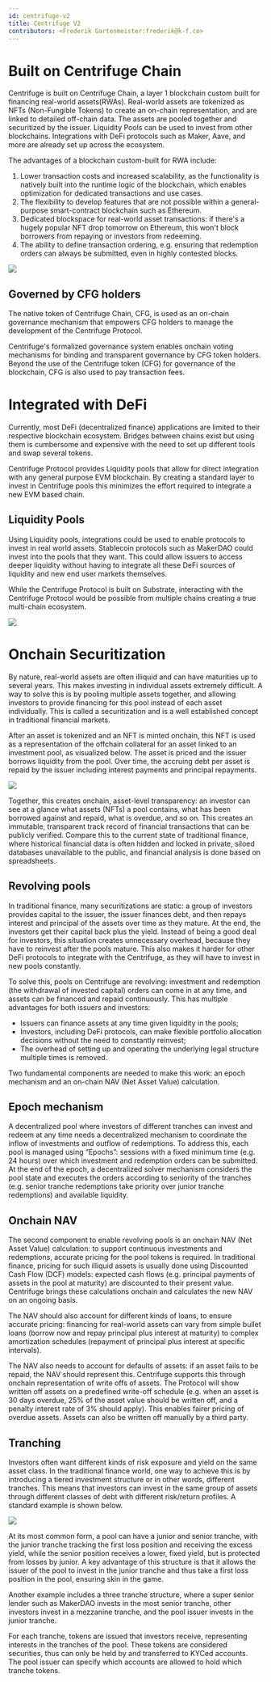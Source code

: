 ```yaml
---
id: centrifuge-v2
title: Centrifuge V2
contributors: <Frederik Gartenmeister:frederik@k-f.co>
---
```


# Built on Centrifuge Chain
Centrifuge is built on Centrifuge Chain, a layer 1 blockchain custom built for financing real-world assets(RWAs). Real-world assets are tokenized as NFTs (Non-Fungible Tokens) to create an on-chain representation, and are linked to detailed off-chain data. The assets are pooled together and securitized by the issuer. Liquidity Pools can be used to invest from other blockchains. Integrations with DeFi protocols such as Maker, Aave, and more are already set up across the ecosystem.

The advantages of a blockchain custom-built for RWA include:

1. Lower transaction costs and increased scalability, as the functionality is natively built into the runtime logic of the blockchain, which enables optimization for dedicated transactions and use cases.
2. The flexibility to develop features that are not possible within a general-purpose smart-contract blockchain such as Ethereum.
3. Dedicated blockspace for real-world asset transactions: if there's a hugely popular NFT drop tomorrow on Ethereum, this won't block borrowers from repaying or investors from redeeming.
4. The ability to define transaction ordering, e.g. ensuring that redemption orders can always be submitted, even in highly contested blocks.

![](./images/CentrifugeProtocol.png#width=70%;)

## Governed by CFG holders

The native token of Centrifuge Chain, CFG, is used as an on-chain governance mechanism that empowers CFG holders to manage the development of the Centrifuge Protocol.

Centrifuge's formalized governance system enables onchain voting mechanisms for binding and transparent governance by CFG token holders. Beyond the use of the Centrifuge token (CFG) for governance of the blockchain, CFG is also used to pay transaction fees.


# Integrated with DeFi

Currently, most DeFi (decentralized finance) applications are limited to their respective blockchain ecosystem. Bridges between chains exist but using them is cumbersome and expensive with the need to set up different tools and swap several tokens.

Centrifuge Protocol provides Liquidity pools that allow for direct integration with any general purpose EVM blockchain. By creating a standard layer to invest in Centrifuge pools this minimizes the effort required to integrate a new EVM based chain.

## Liquidity Pools

Using Liquidity pools, integrations could be used to enable protocols to invest in real world assets. Stablecoin protocols such as MakerDAO could invest into the pools that they want. This could allow issuers to access deeper liquidity without having to integrate all these DeFi sources of liquidity and new end user markets themselves.

While the Centrifuge Protocol is built on Substrate, interacting with the Centrifuge Protocol would be possible from multiple chains creating a true multi-chain ecosystem.

![](./images/ecosystem.png#width=70%;)


# Onchain Securitization

By nature, real-world assets are often illiquid and can have maturities up to several years. This makes investing in individual assets extremely difficult. A way to solve this is by pooling multiple assets together, and allowing investors to provide financing for this pool instead of each asset individually. This is called a securitization and is a well established concept in traditional financial markets.

After an asset is tokenized and an NFT is minted onchain, this NFT is used as a representation of the offchain collateral for an asset linked to an investment pool, as visualized below. The asset is priced and the issuer borrows liquidity from the pool. Over time, the accruing debt per asset is repaid by the issuer including interest payments and principal repayments.

![](./images/pooling.png#width=60%;)

Together, this creates onchain, asset-level transparency: an investor can see at a glance what assets (NFTs) a pool contains, what has been borrowed against and repaid, what is overdue, and so on. This creates an immutable, transparent track record of financial transactions that can be publicly verified. Compare this to the current state of traditional finance, where historical financial data is often hidden and locked in private, siloed databases unavailable to the public, and financial analysis is done based on spreadsheets.

## Revolving pools

In traditional finance, many securitizations are static: a group of investors provides capital to the issuer, the issuer finances debt, and then repays interest and principal of the assets over time as they mature. At the end, the investors get their capital back plus the yield. Instead of being a good deal for investors, this situation creates unnecessary overhead, because they have to reinvest after the pools mature. This also makes it harder for other DeFi protocols to integrate with the Centrifuge, as they will have to invest in new pools constantly.

To solve this, pools on Centrifuge are revolving: investment and redemption (the withdrawal of invested capital) orders can come in at any time, and assets can be financed and repaid continuously. This has multiple advantages for both issuers and investors:

- Issuers can finance assets at any time given liquidity in the pools;
- Investors, including DeFi protocols, can make flexible portfolio allocation decisions without the need to constantly reinvest;
- The overhead of setting up and operating the underlying legal structure multiple times is removed.

Two fundamental components are needed to make this work: an epoch mechanism and an on-chain NAV (Net Asset Value) calculation.

## Epoch mechanism

A decentralized pool where investors of different tranches can invest and redeem at any time needs a decentralized mechanism to coordinate the inflow of investments and outflow of redemptions. To address this, each pool is managed using “Epochs”: sessions with a fixed minimum time (e.g. 24 hours) over which investment and redemption orders can be submitted. At the end of the epoch, a decentralized solver mechanism considers the pool state and executes the orders according to seniority of the tranches (e.g. senior tranche redemptions take priority over junior tranche redemptions) and available liquidity.

## Onchain NAV

The second component to enable revolving pools is an onchain NAV (Net Asset Value) calculation: to support continuous investments and redemptions, accurate pricing for the pool tokens is required. In traditional finance, pricing for such illiquid assets is usually done using Discounted Cash Flow (DCF) models: expected cash flows (e.g. principal payments of assets in the pool at maturity) are discounted to their present value. Centrifuge brings these calculations onchain and calculates the new NAV on an ongoing basis.

The NAV should also account for different kinds of loans, to ensure accurate pricing: financing for real-world assets can vary from simple bullet loans (borrow now and repay principal plus interest at maturity) to complex amortization schedules (repayment of principal plus interest at specific intervals).

The NAV also needs to account for defaults of assets: if an asset fails to be repaid, the NAV should represent this. Centrifuge supports this through onchain representation of write offs of assets. The Protocol will show written off assets on a predefined write-off schedule (e.g. when an asset is 30 days overdue, 25% of the asset value should be written off, and a penalty interest rate of 3% should apply). This enables fairer pricing of overdue assets. Assets can also be written off manually by a third party.

## Tranching

Investors often want different kinds of risk exposure and yield on the same asset class. In the traditional finance world, one way to achieve this is by introducing a tiered investment structure or in other words, different tranches. This means that investors can invest in the same group of assets through different classes of debt with different risk/return profiles. A standard example is shown below.

![](./images/tranching.png#width=60%;)

At its most common form, a pool can have a junior and senior tranche, with the junior tranche tracking the first loss position and receiving the excess yield, while the senior position receives a lower, fixed yield, but is protected from losses by junior. A key advantage of this structure is that it allows the issuer of the pool to invest in the junior tranche and thus take a first loss position in the pool, ensuring skin in the game.

Another example includes a three tranche structure, where a super senior lender such as MakerDAO invests in the most senior tranche, other investors invest in a mezzanine tranche, and the pool issuer invests in the junior tranche.

For each tranche, tokens are issued that investors receive, representing interests in the tranches of the pool. These tokens are considered securities, thus can only be held by and transferred to KYCed accounts. The pool issuer can specify which accounts are allowed to hold which tranche tokens.
